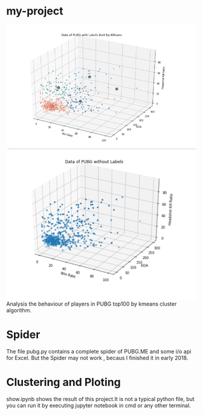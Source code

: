 # my-project
![image](https://github.com/zonedd/my-project/raw/master/1.jpg)
![image](https://github.com/zonedd/my-project/raw/master/2.jpg)
  Analysis the behaviour of players in PUBG  top100 by kmeans cluster algorithm.

# Spider
The file pubg.py contains a complete spider of PUBG.ME and some i/o api for Excel.
But the Spider may not work , becaus I finished it in early 2018.

# Clustering and Ploting
show.ipynb shows the result of this project.It is not a typical python file, but you can run it by executing jupyter notebook in cmd or any other terminal.
